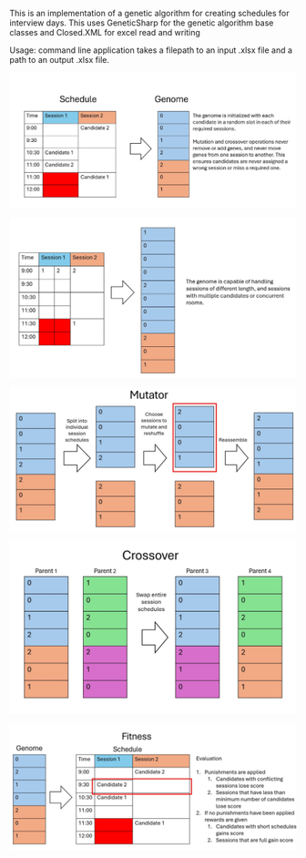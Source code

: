 This is an implementation of a genetic algorithm for creating schedules for interview days. This uses GeneticSharp for the genetic algorithm base classes and Closed.XML for excel read and writing

Usage: command line application takes a filepath to an input .xlsx file and a path to an output .xlsx file.

![alt text](/Documentation/Genome%20explanation.jpg)

![alt text](/Documentation/Genome%20explanation%202.jpg)

![alt text](/Documentation/Mutator%20explanation.jpg)

![alt text](/Documentation/Crossover%20explanation.jpg)

![alt text](/Documentation/Fitness%20explanation.jpg)


